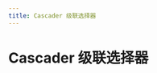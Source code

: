 ```yaml
---
title: Cascader 级联选择器
---
```


# Cascader 级联选择器
<ClientOnly>
  <cascader-demo></cascader-demo>
</ClientOnly>